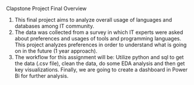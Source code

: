 Clapstone Project Final
Overview
1. This final project aims to analyze overall usage of languages and databases among IT community.
2. The data was collected from a survey in which IT experts were asked about preferences and usages of tools and programming languages. This project analyzes preferences in order to understand what is going on in the future (1 year approach).
3. The workflow for this assignment will be: Utilize python and sql to get the data (.csv file), clean the data, do some EDA analysis and then get key visualizations. Finally, we are going to create a dashboard in Power Bi for further analysis.

